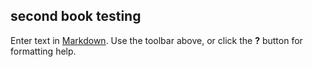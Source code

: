 ## second book testing
Enter text in [Markdown](http://daringfireball.net/projects/markdown/). Use the toolbar above, or click the **?** button for formatting help.
